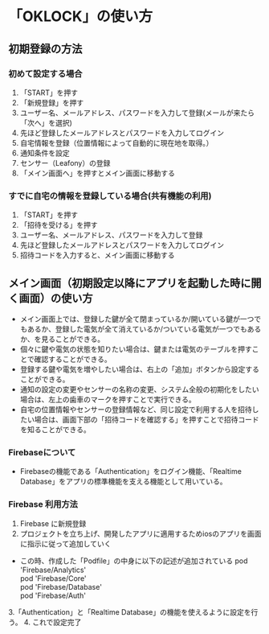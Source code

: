 # 「OKLOCK」の使い方

## 初期登録の方法
### 初めて設定する場合
1. 「START」を押す
2. 「新規登録」を押す
3. ユーザー名、メールアドレス、パスワードを入力して登録(メールが来たら「次へ」を選択)
4. 先ほど登録したメールアドレスとパスワードを入力してログイン
5. 自宅情報を登録（位置情報によって自動的に現在地を取得。）
6. 通知条件を設定
7. センサー（Leafony）の登録
8. 「メイン画面へ」を押すとメイン画面に移動する

### すでに自宅の情報を登録している場合(共有機能の利用)
1. 「START」を押す
2. 「招待を受ける」を押す
3. ユーザー名、メールアドレス、パスワードを入力して登録
4. 先ほど登録したメールアドレスとパスワードを入力してログイン
5. 招待コードを入力すると、メイン画面に移動する

## メイン画面（初期設定以降にアプリを起動した時に開く画面）の使い方
- メイン画面上では、登録した鍵が全て閉まっているか/開いている鍵が一つでもあるか、登録した電気が全て消えているか/ついている電気が一つでもあるか、を見ることができる。
- 個々に鍵や電気の状態を知りたい場合は、鍵または電気のテーブルを押すことで確認することができる。
- 登録する鍵や電気を増やしたい場合は、右上の「追加」ボタンから設定することができる。
- 通知の設定の変更やセンサーの名称の変更、システム全般の初期化をしたい場合は、左上の歯車のマークを押すことで実行できる。
- 自宅の位置情報やセンサーの登録情報など、同じ設定で利用する人を招待したい場合は、画面下部の「招待コードを確認する」を押すことで招待コードを知ることができる。

### Firebaseについて
- Firebaseの機能である「Authentication」をログイン機能、「Realtime Database」をアプリの標準機能を支える機能として用いている。

### Firebase 利用方法
1. Firebase に新規登録
2. プロジェクトを立ち上げ、開発したアプリに適用するためiosのアプリを画面に指示に従って追加していく
- この時、作成した「Podfile」の中身に以下の記述が追加されている
pod 'Firebase/Analytics'  
pod 'Firebase/Core'  
pod 'Firebase/Database'  
pod 'Firebase/Auth'  

3.「Authentication」と「Realtime Database」の機能を使えるように設定を行う。
4. これで設定完了
